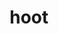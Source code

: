 ---
category: 4-letters
denotation: null
name: hoot
reference_link: https://www.etymonline.com/word/hoot
root_language: null
root_name: null
title: hoot
type: free
word_sums:
- respelling: hoot
  sum: 'Hoot + '
---